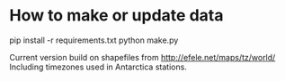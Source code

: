 # How to make or update data

pip install -r requirements.txt
python make.py <list of shapefiles>

Current version build on shapefiles from http://efele.net/maps/tz/world/
Including timezones used in Antarctica stations.
